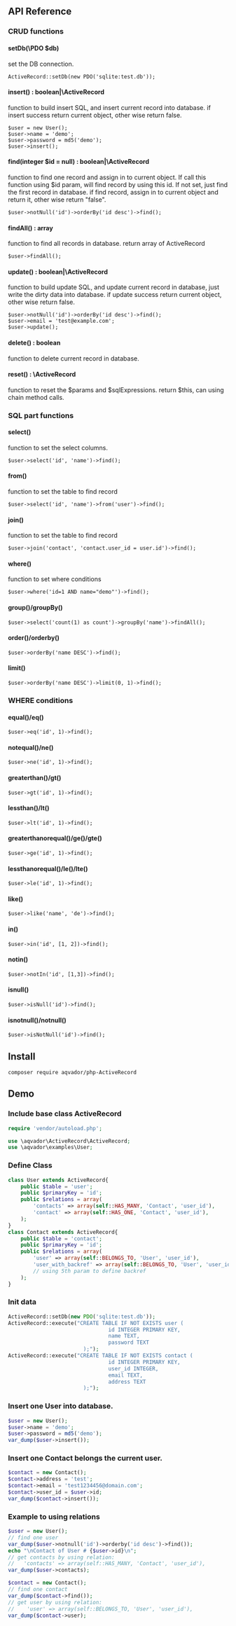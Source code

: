 ## API Reference
### CRUD functions
#### setDb(\PDO  $db) 
set the DB connection.

    ActiveRecord::setDb(new PDO('sqlite:test.db'));

#### insert() : boolean|\ActiveRecord
function to build insert SQL, and insert current record into database.
if insert success return current object, other wise return false.

    $user = new User();
    $user->name = 'demo';
    $user->password = md5('demo');
    $user->insert();

#### find(integer  $id = null) : boolean|\ActiveRecord
function to find one record and assign in to current object. If call this function using $id param, will find record by using this id. If not set, just find the first record in database. if find record, assign in to current object and return it, other wise return "false".

    $user->notNull('id')->orderBy('id desc')->find();

#### findAll() : array
function to find all records in database. return array of ActiveRecord

    $user->findAll();

#### update() : boolean|\ActiveRecord
function to build update SQL, and update current record in database, just write the dirty data into database.
if update success return current object, other wise return false.

    $user->notNull('id')->orderBy('id desc')->find();
    $user->email = 'test@example.com';
    $user->update();

#### delete() : boolean
function to delete current record in database. 

#### reset() : \ActiveRecord
function to reset the $params and $sqlExpressions. return $this, can using chain method calls.

### SQL part functions
#### select()
function to set the select columns.

    $user->select('id', 'name')->find();

#### from()
function to set the table to find record

    $user->select('id', 'name')->from('user')->find();

#### join()
function to set the table to find record

    $user->join('contact', 'contact.user_id = user.id')->find();

#### where()
function to set where conditions

    $user->where('id=1 AND name="demo"')->find();

#### group()/groupBy()

    $user->select('count(1) as count')->groupBy('name')->findAll();
    
#### order()/orderby()

    $user->orderBy('name DESC')->find();
    
#### limit()

    $user->orderBy('name DESC')->limit(0, 1)->find();

### WHERE conditions
#### equal()/eq()

    $user->eq('id', 1)->find();

#### notequal()/ne()

    $user->ne('id', 1)->find();
    
#### greaterthan()/gt()

    $user->gt('id', 1)->find();

#### lessthan()/lt()

    $user->lt('id', 1)->find();

#### greaterthanorequal()/ge()/gte()

    $user->ge('id', 1)->find();

#### lessthanorequal()/le()/lte()

    $user->le('id', 1)->find();

#### like()

    $user->like('name', 'de')->find();

#### in()

    $user->in('id', [1, 2])->find();

#### notin()

    $user->notIn('id', [1,3])->find();

#### isnull()

    $user->isNull('id')->find();

#### isnotnull()/notnull()

    $user->isNotNull('id')->find();

## Install

    composer require aqvador/php-ActiveRecord

## Demo
### Include base class ActiveRecord
```php
require 'vendor/autoload.php';

use \aqvador\ActiveRecord\ActiveRecord;
use \aqvador\examples\User;
```
### Define Class
```php
class User extends ActiveRecord{
	public $table = 'user';
	public $primaryKey = 'id';
	public $relations = array(
		'contacts' => array(self::HAS_MANY, 'Contact', 'user_id'),
		'contact' => array(self::HAS_ONE, 'Contact', 'user_id'),
	);
}
class Contact extends ActiveRecord{
	public $table = 'contact';
	public $primaryKey = 'id';
	public $relations = array(
		'user' => array(self::BELONGS_TO, 'User', 'user_id'),
		'user_with_backref' => array(self::BELONGS_TO, 'User', 'user_id', array(), 'contact'),
        // using 5th param to define backref
	);
}
```
### Init data
```php
ActiveRecord::setDb(new PDO('sqlite:test.db'));
ActiveRecord::execute("CREATE TABLE IF NOT EXISTS user (
                                id INTEGER PRIMARY KEY, 
                                name TEXT, 
                                password TEXT 
                        );");
ActiveRecord::execute("CREATE TABLE IF NOT EXISTS contact (
                                id INTEGER PRIMARY KEY, 
                                user_id INTEGER, 
                                email TEXT,
                                address TEXT
                        );");
```
### Insert one User into database.
```php
$user = new User();
$user->name = 'demo';
$user->password = md5('demo');
var_dump($user->insert());
```
### Insert one Contact belongs the current user.
```php
$contact = new Contact();
$contact->address = 'test';
$contact->email = 'test1234456@domain.com';
$contact->user_id = $user->id;
var_dump($contact->insert());
```
### Example to using relations 
```php
$user = new User();
// find one user
var_dump($user->notnull('id')->orderby('id desc')->find());
echo "\nContact of User # {$user->id}\n";
// get contacts by using relation:
//   'contacts' => array(self::HAS_MANY, 'Contact', 'user_id'),
var_dump($user->contacts);

$contact = new Contact();
// find one contact
var_dump($contact->find());
// get user by using relation:
//    'user' => array(self::BELONGS_TO, 'User', 'user_id'),
var_dump($contact->user);
```
